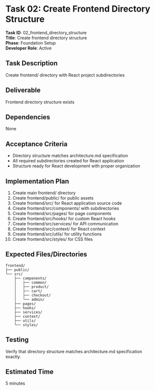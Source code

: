 # Task 02: Create Frontend Directory Structure

**Task ID**: 02_frontend_directory_structure  
**Title**: Create frontend directory structure  
**Phase**: Foundation Setup  
**Developer Role**: Active  

## Task Description
Create frontend/ directory with React project subdirectories

## Deliverable
Frontend directory structure exists

## Dependencies
None

## Acceptance Criteria
- Directory structure matches architecture.md specification
- All required subdirectories created for React application
- Structure ready for React development with proper organization

## Implementation Plan
1. Create main frontend/ directory
2. Create frontend/public/ for public assets
3. Create frontend/src/ for React application source code
4. Create frontend/src/components/ with subdirectories
5. Create frontend/src/pages/ for page components
6. Create frontend/src/hooks/ for custom React hooks
7. Create frontend/src/services/ for API communication
8. Create frontend/src/context/ for React context
9. Create frontend/src/utils/ for utility functions
10. Create frontend/src/styles/ for CSS files

## Expected Files/Directories
```
frontend/
├── public/
└── src/
    ├── components/
    │   ├── common/
    │   ├── product/
    │   ├── cart/
    │   ├── checkout/
    │   └── admin/
    ├── pages/
    ├── hooks/
    ├── services/
    ├── context/
    ├── utils/
    └── styles/
```

## Testing
Verify that directory structure matches architecture.md specification exactly.

## Estimated Time
5 minutes